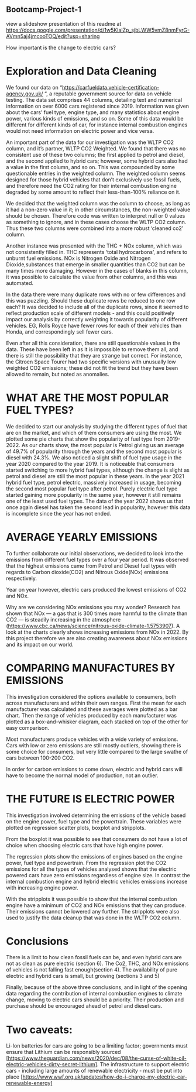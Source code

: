 ## Bootcamp-Project-1
view a slideshow presentation of this readme at https://docs.google.com/presentation/d/1w5KIalZp_sjbLWW5vmZ8nmFyrG-AVmn5aj4jmcooTOQ/edit?usp=sharing

How important is the change to electric cars?


# Exploration and Data Cleaning
We found our data on “https://carfueldata.vehicle-certification-agency.gov.uk/ “, a reputable government source for data on vehicle testing. The data set comprises 44 columns, detailing text and numerical information on over 6000 cars registered since 2019. Information was given about the cars’ fuel type, engine type, and many statistics about engine power, various kinds of emissions, and so on. Some of this data would be different for different kinds of car, for instance internal combustion engines would not need information on electric power and vice versa.

An important part of the data for our investigation was the WLTP CO2 column, and it’s partner, WLTP CO2 Weighted. We found that there was no consistent use of these two columns; the first applied to petrol and diesel, and the second applied to hybrid cars; however, some hybrid cars also had a value in the first column, and so on. This was compounded by some questionable entries in the weighted column. The weighted column seems designed for those hybrid vehicles that don’t exclusively use fossil fuels, and therefore need the CO2 rating for their internal combustion engine degraded by some amount to reflect their less-than-100% reliance on it. 

We decided that the weighted column was the column to choose, as long as it had a non-zero value in it; in other circumstances, the non-weighted value should be chosen. Therefore code was written to interpret null or 0 values as something to ignore, and in these cases choose the WLTP CO2 column. Thus these two columns were combined into a more robust ‘cleaned co2’ column.

Another instance was presented with the THC + NOx column, which was not consistently filled in. THC represents ‘total hydrocarbons’, and refers to unburnt fuel emissions. NOx is Nitrogen Oxide and Nitrogen Dioxide,substances that emerge in smaller quantities than CO2 but can be many times more damaging. However in the cases of blanks in this column, it was possible to calculate the value from other columns, and this was automated.

In the data there were many duplicate rows with no or few differences and this was puzzling. Should these duplicate rows be reduced to one row each? It was decided to include all of the duplicate rows, since it seemed to reflect production scale of different models - and this could positively impact our analysis by correctly weighting it towards popularity of different vehicles. EG, Rolls Royce have fewer rows for each of their vehicles than Honda, and correspondingly sell fewer cars.

Even after all this consideration, there are still questionable values in the data. These have been left in as it is impossible to remove them all, and there is still the possibility that they are strange but correct. For instance, the Citroen Space Tourer had two specific versions with unusually low weighted CO2 emissions; these did not fit the trend but they have been allowed to remain, but noted as anomalies.


# WHAT ARE THE MOST POPULAR FUEL TYPES?
We decided to start our analysis by studying the different types of fuel that are on the market, and which of them consumers are using the most. We plotted some pie charts that show the popularity of fuel type from 2019-2022. As our charts show, the most popular is Petrol giving us an average of 49.7% of popularity through the years and the second most popular is diesel with 24.3%. We also noticed a slight shift of fuel type usage in the year 2020 compared to the year 2019. It is noticeable that consumers started switching to more hybrid fuel types, although the change is slight as petrol and diesel are still the most popular in these years. In the year 2021 hybrid fuel type, petrol electric, massively increased in usage, becoming the second most popular fuel type after petrol. Purely electric fuel type started gaining more popularity in the same year, however it still remains one of the least used fuel types. The data of the year 2022 shows us that once again diesel has taken the second lead in popularity, however this data is incomplete since the year has not ended.


# AVERAGE YEARLY EMISSIONS
To further collaborate our initial observations, we decided to look into the emissions from different fuel types over a four year period. It was observed that the highest emissions came from  Petrol and Diesel fuel types with regards to Carbon dioxide(CO2) and Nitrous Oxide(NOx) emissions respectively. 

Year on year however, electric cars produced the lowest emissions of CO2 and NOx. 

Why are we considering NOx emissions you may wonder? Research has shown that NOx — a gas that is 300 times more harmful to the climate than CO2 — is steadily increasing in the atmosphere (https://www.cbc.ca/news/science/nitrous-oxide-climate-1.5753907). A look at the charts clearly shows increasing emissions from NOx in 2022. By this project therefore we are also creating awareness about NOx emissions and its impact on our world.

# COMPARING MANUFACTURES BY EMISSIONS
This investigation considered the options available to consumers, both across manufacturers and within their own ranges. First the mean for each manufacturer was calculated and these averages were plotted as a bar chart. Then the range of vehicles produced by each manufacturer was plotted as a box-and-whisker diagram, each stacked on top of the other for easy comparison.

Most manufacturers produce vehicles with a wide variety of emissions. Cars with low or zero emissions are still mostly outliers, showing there is some choice for consumers, but very little compared to the large swathe of cars between 100-200 CO2.

In order for carbon emissions to come down, electric and hybrid cars will have to become the normal model of production, not an outlier.

# THE FUTURE IS ELECTRIC POWER
This investigation involved determining the emissions of the vehicle based on the engine power, fuel type and the powertrain. These variables were plotted on regression scatter plots, boxplot and stripplots. 

From the boxplot it was possible to see that consumers do not have a lot of choice when choosing electric cars that have high engine power.

The regression plots show the emissions of engines based on the engine power, fuel type and powertrain. From the regression plot the CO2 emissions for all the types of vehicles analysed shows that the electric powered cars have zero emissions regardless of engine size. In contrast the internal combustion engine and hybrid electric vehicles emissions increase with increasing engine power.

With the stripplots it was possible to show that the internal combustion engine have a minimum of CO2  and NOx emissions that they can produce. Their emissions cannot be lowered any further. The stripplots were also used to justify the data cleanup that was done in the WLTP CO2 column.


# Conclusions

There is a limit to how clean fossil fuels can be, and even hybrid cars are not as clean as pure electric (section 6). 
The Co2, THC, and NOx emissions of vehicles is not falling fast enough(section 4).
The availability of pure electric and hybrid cars is small, but growing (sections 3 and 5)


Finally, because of the above three conclusions, and in light of the opening data regarding the contribution of internal combustion engines to climate change, moving to electric cars should be a priority. Their production and purchase should be encouraged ahead of petrol and diesel cars.

# Two caveats:
Li-Ion batteries for cars are going to be a limiting factor; governments must ensure that Lithium can be responsibly sourced [https://www.theguardian.com/news/2020/dec/08/the-curse-of-white-oil-electric-vehicles-dirty-secret-lithium].
The infrastructure to support electric cars - including large amounts of renewable electricity - must be put into place [https://www.wwf.org.uk/updates/how-do-i-charge-my-electric-car-renewable-energy]


